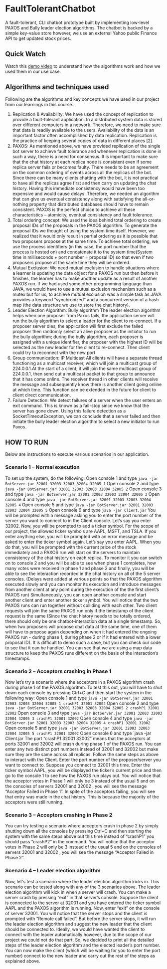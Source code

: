 # FaultTolerantChatbot
A fault-tolerant, CLI chatbot prototype built by implementing low-level PAXOS and Bully leader election algorithms. The chatbot is backed by a simple key-value store however, we use an external Yahoo public Finance API to get updated stock prices. 

## Quick Watch
Watch this [demo video](https://drive.google.com/file/d/1z9JD-OHVHtkOsCtLfPgR0l0YsTKeYH6Z/view?usp=drive_link) to understand how the algorithms work and how we used them in our use case.

## Algorithms and techniques used
Following are the algorithms and key concepts we have used in our project from our learnings in this course.
1. Replication & Availability:
We have used the concept of replication to provide a fault-tolerant application. In a distributed system data is stored over different computers in a network. Therefore, we need to make sure that data is readily available to the users. Availability of the data is an important factor often accomplished by data replication. Replication is the practice of keeping several copies of data in different places [2].
2. PAXOS:
As mentioned above, we have provided replication of the single bot server to achieve fault tolerance and whenever replication is done in such a way, there is a need for consensus. It is important to make sure that the chat history at each replica node is consistent even if some replica server fails or becomes faulty. There needs to be an agreement on the common ordering of events across all the replicas of the bot. Since there can be many clients chatting with the bot, it is not practical to have all the replicas agree first and then carry on updating the chat history. Having this immediate consistency would have been too expensive and would cause delays. Therefore, we needed an algorithm that can give us eventual consistency along with satisfying the all-or-nothing property that distributed databases should have to remain consistent. PAXOS is the perfect choice to achieve all these characteristics – atomicity, eventual consistency and fault tolerance.
3. Total ordering concept:
We used the idea behind total ordering to create proposal IDs of the proposals in the PAXOS algorithm. To generate the proposal IDs we thought of using the system time itself. However, we realized that it would only result in partial ordering as it is possible that two proposers propose at the same time. To achieve total ordering, we use the process identifiers (in this case, the port number that the process is hosted on) and concatenate it to the system time(System time in milliseconds + port number = proposal ID) so that even if two proposers propose at the same time they will be ordered.
4. Mutual Exclusion:
We need mutual exclusion to handle situations where a learner is updating the data object for a PAXOS run but then before it finishes, the learner has to make another update as a result of another PAXOS run. If we had used some other programming language than JAVA, we would have to use a mutual exclusion mechanism such as a mutex but for us, to achieve mutual exclusion was a simple task as JAVA provides a keyword “synchronized” and a concurrent version of a hash map (the data structure we use to store the chat history).
5. Leader Election Algorithm: Bully algorithm
The leader election algorithm helps when one proposer from Paxos fails, the application server will run the bully algorithm to select a leader for the client to re-connect. If a proposer server dies, the application will first exclude the failed proposer then randomly select an alive proposer as the initiator to run the bully algorithm; during the bully algorithm, each proposer is assigned with a unique identifier, the proposer with the highest ID will be selected as the new leader for the client to re-connect. Then client could try to reconnect with the new port
6. Group communication: IP Multicast
All clients will have a separate thread functioning as a multicast receiver, which will join a multicast group of 224.0.0.1.At the start of a client, it will join the same multicast group of 224.0.0.1, then send out a multicast packet to that group to announce that it has come online. The receiver thread in other clients will receive the message and subsequently know there is another client going online at which time. This function can be extended in the future for client to client direct communication.
7. Failure Detection:
We detect failures of a server when the user enters an exit command.  This is known as a fail-stop since we know that the server has gone down.  Using this failure detection as a SocketTimeoutException, we can conclude that a server failed and then initiate the bully leader election algorithm to select a new initiator to run Paxos.

## HOW TO RUN
Below are instructions to execute various scenarios in our application.
### Scenario 1 – Normal execution
To set up the system, do the following:
Open console 1 and type `java -jar BotServer.jar 32001 32003 32003 32004 32005 1`
Open console 2 and type `java -jar BotServer.jar 32001 32003 32003 32004 32005 2`
Open console 3 and type `java -jar BotServer.jar 32001 32003 32003 32004 32005 3`
Open console 4 and type `java -jar BotServer.jar 32001 32003 32003 32004 32005 4`
Open console 5 and type `java -jar BotServer.jar 32001 32003 32003 32004 32005 5`
Open console 6 and type `java -jar Client.jar`
You will be prompted with a message asking you to enter the port number of the server you want to connect to in the Client console. Let’s say you enter 32002.
Now, you will be prompted to add a ticker symbol. For the scope of our project, the allowed ticker symbols are AAPL, MSFT, and TSLA. If you enter anything else, you will be prompted with an error message and be asked to enter the ticker symbol again. Let’s say you enter AAPL.
When you do that, you will be prompted with the current price of the stock immediately and a PAXOS run will start on the servers to maintain consistency of the chat history on each replica. To monitor it you can switch on to console 2 and you will be able to see when phase 1 completes, how many votes were received in phase 1 and phase 2 and finally, you will be able to see the interaction recorded in the chat history on all of the 5 server consoles. (Delays were added at various points so that  the PAXOS algorithm executed slowly and you can monitor its execution and introduce messages from another client at any point during the execution of the the first client’s PAXOS run)
Simultaneously, you can open another console and start another client and enter another ticker symbol. You will notice that the two PAXOS runs can run together without colliding with each other.
Two client requests will join the same PAXOS run only if the timestamp of the client request is the same (Since the chat history needs to be totally ordered, there should only be one chatbot-interaction data at a single timestamp. So, when two proposers will propose chat data at the same time, one of them will have to propose again depending on when it had entered the ongoing PAXOS run - during phase 1, during phase 2 or if it had entered with a lower proposal ID). It is difficult to demo such a case, but you can check our code to see that it can be handled. You can see that we are using a map data structure to keep the PAXOS runs different on the basis of the interaction’s timestamps.
### Scenario 2 – Acceptors crashing in Phase 1
Now let’s try a scenario where the acceptors in a PAXOS algorithm crash during phase 1 of the PAXOS algorithm. To test this out, you will have to shut down each console by pressing Ctrl+C and then start the system in the following way:
Open console 1 and type `java -jar BotServer.jar 32001 32003 32003 32004 32005 1 crashP1 32001 32002`
Open console 2 and type `java -jar BotServer.jar 32001 32003 32003 32004 32005 2 crashP1 32001 32002`
Open console 3 and type `java -jar BotServer.jar 32001 32003 32003 32004 32005 3 crashP1 32001 32002`
Open console 4 and type `java -jar BotServer.jar 32001 32003 32003 32004 32005 4 crashP1 32001 32002`
Open console 5 and type `java -jar BotServer.jar 32001 32003 32003 32004 32005 5 crashP1 32001 32002`
Open console 6 and type `java -jar Client.jar
The part “crashP1 32001 32002” means that the acceptors at ports 32001 and 32002 will crash during phase 1 of the PAXOS run. You can enter any two distinct port numbers instead of 32001 and 32002 but make sure they are the same across all replicas.
Follow the same steps as above to interact with the Client. Enter the port number of the proposer/server you want to connect to. Suppose you connect to 32001 this time. Enter the ticker symbol AAPL, you will be displayed the ticker’s current price and then go to the console 1 to see how the PAXOS run plays out. You will notice that the acceptor votes in Phase 1 will only be 3 instead of the usual 5 and on the consoles of servers 32001 and 32002 , you will see the message “Acceptor Failed in Phase 1”. In spite of the acceptors failing, you will see that entry was made in the chat history. This is because the majority of the acceptors were still running.
### Scenario 3 – Acceptors crashing in Phase 2
You can try testing a scenario where acceptors crash in phase 2 by simply shutting down all the consoles by pressing Ctrl+C and then starting the system with the same steps above but this time instead of “crashP1” you should pass “crashP2” in the command. You will notice that the acceptor votes in Phase 2 will only be 3 instead of the usual 5 and on the consoles of servers 32001 and 32002 , you will see the message “Acceptor Failed in Phase 2”.
### Scenario 4 – Leader election algorithm
Now, let's test a scenario where the leader election algorithm kicks in. This scenario can be tested along with any of the 3 scenarios above. The leader election algorithm will kick in when a server will crash. You can make a server crash by pressing “exit” in that server’s console. Suppose the client is connected to the server at 32001 and you have entered the ticker symbol AAPL and the PAXOS algorithm is running. Now, enter “exit” on the console of server 32001. You will notice that the server stops and the client is prompted with “Remote call failed”. But before the server stops, it will run the leader election algorithm and suggest the new leader that the client should be connected to. Ideally, we would have wanted the client to connect with the leader automatically however, due to the scope of our project we could not do that part. So, we decided to print all the detailed steps of the leader election algorithm and the elected leader’s port number. You can now make the client (which will be waiting for you to enter the port number) connect to the new leader and carry out the rest of the steps as explained above. 
